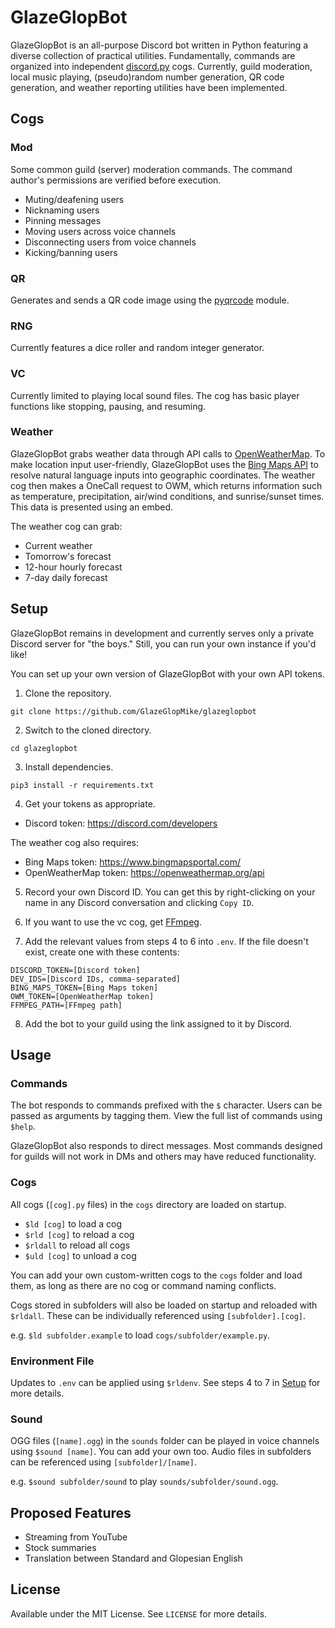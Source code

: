 # GlazeGlopBot
GlazeGlopBot is an all-purpose Discord bot written in Python featuring a diverse collection of practical utilities. Fundamentally, commands are organized into independent [discord.py](https://discordpy.readthedocs.io/en/stable/) cogs. Currently, guild moderation, local music playing, (pseudo)random number generation, QR code generation, and weather reporting utilities have been implemented.

## Cogs
### Mod
Some common guild (server) moderation commands. The command author's permissions are verified before execution.
- Muting/deafening users
- Nicknaming users
- Pinning messages
- Moving users across voice channels
- Disconnecting users from voice channels
- Kicking/banning users

### QR
Generates and sends a QR code image using the [pyqrcode](https://pypi.org/project/PyQRCode/) module.

### RNG
Currently features a dice roller and random integer generator.

### VC
Currently limited to playing local sound files. The cog has basic player functions like stopping, pausing, and resuming.

### Weather
GlazeGlopBot grabs weather data through API calls to [OpenWeatherMap](https://openweathermap.org/). To make location input user-friendly, GlazeGlopBot uses the [Bing Maps API](https://www.bingmapsportal.com/) to resolve natural language inputs into geographic coordinates. The weather cog then makes a OneCall request to OWM, which returns information such as temperature, precipitation, air/wind conditions, and sunrise/sunset times. This data is presented using an embed.

The weather cog can grab:
- Current weather
- Tomorrow's forecast
- 12-hour hourly forecast
- 7-day daily forecast

## Setup
GlazeGlopBot remains in development and currently serves only a private Discord server for "the boys." Still, you can run your own instance if you'd like!

You can set up your own version of GlazeGlopBot with your own API tokens.

1. Clone the repository.

```git clone https://github.com/GlazeGlopMike/glazeglopbot```

2. Switch to the cloned directory.

```cd glazeglopbot```

3. Install dependencies.

```pip3 install -r requirements.txt```

4. Get your tokens as appropriate.
- Discord token: <https://discord.com/developers>

The weather cog also requires:
- Bing Maps token: <https://www.bingmapsportal.com/>
- OpenWeatherMap token: <https://openweathermap.org/api>

5. Record your own Discord ID. You can get this by right-clicking on your name in any Discord conversation and clicking ```Copy ID```.

6. If you want to use the vc cog, get [FFmpeg](http://ffmpeg.org/download.html).

7. Add the relevant values from steps 4 to 6 into `.env`. If the file doesn't exist, create one with these contents:
```
DISCORD_TOKEN=[Discord token]
DEV_IDS=[Discord IDs, comma-separated]
BING_MAPS_TOKEN=[Bing Maps token]
OWM_TOKEN=[OpenWeatherMap token]
FFMPEG_PATH=[FFmpeg path]
```

8. Add the bot to your guild using the link assigned to it by Discord.

## Usage
### Commands
The bot responds to commands prefixed with the `$` character. Users can be passed as arguments by tagging them. View the full list of commands using `$help`.

GlazeGlopBot also responds to direct messages. Most commands designed for guilds will not work in DMs and others may have reduced functionality.

### Cogs
All cogs (`[cog].py` files) in the `cogs` directory are loaded on startup.
- `$ld [cog]` to load a cog
- `$rld [cog]` to reload a cog
- `$rldall` to reload all cogs
- `$uld [cog]` to unload a cog

You can add your own custom-written cogs to the `cogs` folder and load them, as long as there are no cog or command naming conflicts.

Cogs stored in subfolders will also be loaded on startup and reloaded with `$rldall`. These can be individually referenced using `[subfolder].[cog]`.

e.g. `$ld subfolder.example` to load `cogs/subfolder/example.py`.

### Environment File
Updates to `.env` can be applied using `$rldenv`. See steps 4 to 7 in [Setup](#setup) for more details.

### Sound
OGG files (`[name].ogg`) in the `sounds` folder can be played in voice channels using `$sound [name]`. You can add your own too. Audio files in subfolders can be referenced using `[subfolder]/[name]`.

e.g. `$sound subfolder/sound` to play `sounds/subfolder/sound.ogg`.

## Proposed Features
- Streaming from YouTube
- Stock summaries
- Translation between Standard and Glopesian English

## License
Available under the MIT License. See `LICENSE` for more details.